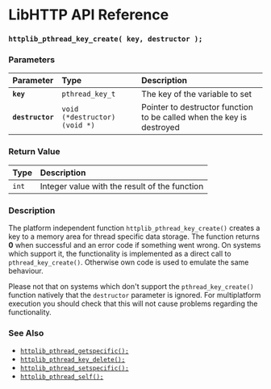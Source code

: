 # LibHTTP API Reference

### `httplib_pthread_key_create( key, destructor );`

### Parameters

| Parameter | Type | Description |
| :--- | :--- | :--- |
|**`key`**|`pthread_key_t`|The key of the variable to set|
|**`destructor`**|`void (*destructor)(void *)`|Pointer to destructor function to be called when the key is destroyed|

### Return Value

| Type | Description |
| :--- | :--- |
|`int`|Integer value with the result of the function|

### Description

The platform independent function `httplib_pthread_key_create()` creates a key to a memory area for thread specific data storage. The function returns **0** when successful and an error code if something went wrong. On systems which support it, the functionality is implemented as a direct call to `pthread_key_create()`. Otherwise own code is used to emulate the same behaviour.

Please not that on systems which don't support the `pthread_key_create()` function natively that the `destructor` parameter is ignored. For multiplatform execution you should check that this will not cause problems regarding the functionality.

### See Also

* [`httplib_pthread_getspecific();`](httplib_pthread_getspecific.md)
* [`httplib_pthread_key_delete();`](httplib_pthread_key_delete.md)
* [`httplib_pthread_setspecific();`](httplib_pthread_setspecific.md)
* [`httplib_pthread_self();`](httplib_pthread_self.md)
